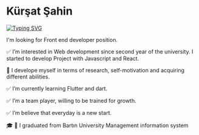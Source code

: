 # Kürşat Şahin

[![Typing SVG](https://readme-typing-svg.herokuapp.com?lines=Junior+Front+end+Developer)](https://git.io/typing-svg)












I'm looking for  Front end developer position.

✅ I’m interested in Web development since second year of the university. I started to develop Project with Javascript and React. 

💭 I develope myself in terms of research, self-motivation and acquiring different abilities. 

✅ I’m currently learning  Flutter and dart.
 
✅ I’m a team player, willing to be trained for growth.

✅ I’m believe that everyday is a new start.

🎓 🌿 I graduated from Bartın University Management information system




